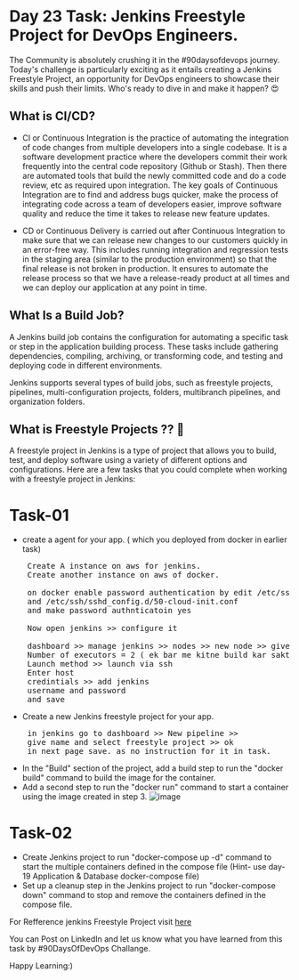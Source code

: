 # Day 23 Task: Jenkins Freestyle Project for DevOps Engineers.

 The Community is absolutely crushing it in the #90daysofdevops journey. Today's challenge is particularly exciting as it entails creating a Jenkins Freestyle Project, an opportunity for DevOps engineers to showcase their skills and push their limits. Who's ready to dive in and make it happen? 😍

## What is CI/CD?
- CI or Continuous Integration is the practice of automating the integration of code changes from multiple developers into a single codebase. It is a software development practice where the developers commit their work frequently into the central code repository (Github or Stash). Then there are automated tools that build the newly committed code and do a code review, etc as required upon integration.
  The key goals of Continuous Integration are to find and address bugs quicker, make the process of integrating code across a team of developers easier, improve software quality and reduce the time it takes to release new feature updates. 


- CD or Continuous Delivery is carried out after Continuous Integration to make sure that we can release new changes to our customers quickly in an error-free way. This includes running integration and regression tests in the staging area (similar to the production environment) so that the final release is not broken in production. It ensures to automate the release process so that we have a release-ready product at all times and we can deploy our application at any point in time. 

## What Is a Build Job?
A Jenkins build job contains the configuration for automating a specific task or step in the application building process. These tasks include gathering dependencies, compiling, archiving, or transforming code, and testing and deploying code in different environments.

Jenkins supports several types of build jobs, such as freestyle projects, pipelines, multi-configuration projects, folders, multibranch pipelines, and organization folders.

## What is Freestyle Projects ?? 🤔
A freestyle project in Jenkins is a type of project that allows you to build, test, and deploy software using a variety of different options and configurations. Here are a few tasks that you could complete when working with a freestyle project in Jenkins:


# Task-01
- create a agent for your app. ( which you deployed from docker in earlier task)
  <pre>
   Create A instance on aws for jenkins.
   Create another instance on aws of docker.

   on docker enable password authentication by edit /etc/ssh/sshd_config
   and /etc/ssh/sshd_config.d/50-cloud-init.conf 
   and make password authnticatoin yes

   Now open jenkins >> configure it

   dashboard >> manage jenkins >> nodes >> new node >> give name >> 
   Number of executors = 2 ( ek bar me kitne build kar sakta he)
   Launch method >> launch via ssh
   Enter host
   credintials >> add jenkins
   username and password
   and save
  </pre>
- Create a new Jenkins freestyle project for your app.
  <pre>
   in jenkins go to dashboard >> New pipeline >>
   give name and select freestyle project >> ok
   in next page save. as no instruction for it in task.
  </pre>
- In the "Build" section of the project, add a build step to run the "docker build" command to build the image for the container.
- Add a second step to run the "docker run" command to start a container using the image created in step 3.
![image](https://github.com/kmahendra999/90DaysOfDevOps/assets/9668316/54ef4f0e-7699-4dcb-bf8b-ef3cefbca129)


# Task-02
- Create Jenkins project to run "docker-compose up -d" command to start the multiple containers defined in the compose file (Hint- use day-19 Application & Database docker-compose file)
- Set up a cleanup step in the Jenkins project to run "docker-compose down" command to stop and remove the containers defined in the compose file.

For Refference jenkins Freestyle Project visit [here](https://youtu.be/wwNWgG5htxs)

You can Post on LinkedIn and let us know what you have learned from this task by #90DaysOfDevOps Challange.

Happy Learning:)
